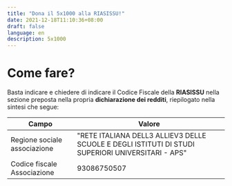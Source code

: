 ```yaml
---
title: "Dona il 5x1000 alla RIASISSU!"
date: 2021-12-18T11:10:36+08:00
draft: false
language: en
description: 5x1000
---
```


# Come fare?

Basta indicare e chiedere di indicare il Codice Fiscale della **RIASISSU** nella sezione preposta nella propria **dichiarazione dei redditi**, riepilogato nella sintesi che segue:


| Campo | Valore |
| ------ | ----------- |
| Regione sociale associazione | "RETE ITALIANA DELL3 ALLIEV3 DELLE SCUOLE E DEGLI ISTITUTI DI STUDI SUPERIORI UNIVERSITARI - APS" |
| Codice fiscale Associazione | 93086750507 |
